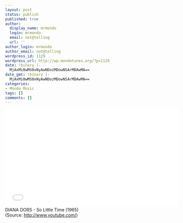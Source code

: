 ```yaml
---
layout: post
status: publish
published: true
author:
  display_name: mrmondo
  login: mrmondo
  email: not@telling
  url: ''
author_login: mrmondo
author_email: not@telling
wordpress_id: 1129
wordpress_url: http://wp.mondotunes.org/?p=1129
date: !binary |-
  MjAxMi0wMS0xNyAwNDozMDowNSArMDAwMA==
date_gmt: !binary |-
  MjAxMi0wMS0xNyAwNDozMDowNSArMDAwMA==
categories:
- Mondo Music
tags: []
comments: []
---
```

<iframe width="560" height="315" src="//www.youtube.com/embed/QMx-Xs0TR_E" frameborder="0"> </iframe>
DIANA DORS - So Little Time (1965)
<div class="attribution">(<span>Source:</span> <a href="http://www.youtube.com/">http://www.youtube.com/</a>)</div>

